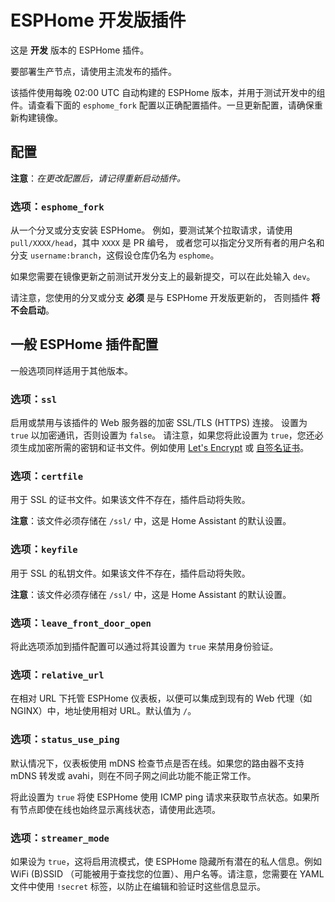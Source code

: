 # ESPHome 开发版插件

这是 **开发** 版本的 ESPHome 插件。

要部署生产节点，请使用主流发布的插件。

该插件使用每晚 02:00 UTC 自动构建的 ESPHome 版本，并用于测试开发中的组件。请查看下面的 `esphome_fork` 配置以正确配置插件。一旦更新配置，请确保重新构建镜像。

## 配置

**注意**：_在更改配置后，请记得重新启动插件。_

### 选项：`esphome_fork`

从一个分叉或分支安装 ESPHome。
例如，要测试某个拉取请求，请使用 `pull/XXXX/head`，其中 `XXXX` 是 PR 编号，
或者您可以指定分叉所有者的用户名和分支 `username:branch`，这假设仓库仍名为 `esphome`。

如果您需要在镜像更新之前测试开发分支上的最新提交，可以在此处输入 `dev`。

请注意，您使用的分叉或分支 **必须** 是与 ESPHome 开发版更新的，
否则插件 **将不会启动**。

## 一般 ESPHome 插件配置

一般选项同样适用于其他版本。

### 选项：`ssl`

启用或禁用与该插件的 Web 服务器的加密 SSL/TLS (HTTPS) 连接。
设置为 `true` 以加密通讯，否则设置为 `false`。
请注意，如果您将此设置为 `true`，您还必须生成加密所需的密钥和证书文件。例如使用 [Let's Encrypt](https://www.home-assistant.io/addons/lets_encrypt/) 或 [自签名证书](https://www.home-assistant.io/docs/ecosystem/certificates/tls_self_signed_certificate/)。

### 选项：`certfile`

用于 SSL 的证书文件。如果该文件不存在，插件启动将失败。

**注意**：该文件必须存储在 `/ssl/` 中，这是 Home Assistant 的默认设置。

### 选项：`keyfile`

用于 SSL 的私钥文件。如果该文件不存在，插件启动将失败。

**注意**：该文件必须存储在 `/ssl/` 中，这是 Home Assistant 的默认设置。

### 选项：`leave_front_door_open`

将此选项添加到插件配置可以通过将其设置为 `true` 来禁用身份验证。

### 选项：`relative_url`

在相对 URL 下托管 ESPHome 仪表板，以便可以集成到现有的 Web 代理（如 NGINX）中，地址使用相对 URL。默认值为 `/`。

### 选项：`status_use_ping`

默认情况下，仪表板使用 mDNS 检查节点是否在线。如果您的路由器不支持 mDNS 转发或 avahi，则在不同子网之间此功能不能正常工作。

将此设置为 `true` 将使 ESPHome 使用 ICMP ping 请求来获取节点状态。如果所有节点即使在线也始终显示离线状态，请使用此选项。

### 选项：`streamer_mode`

如果设为 `true`，这将启用流模式，使 ESPHome 隐藏所有潜在的私人信息。例如 WiFi (B)SSID （可能被用于查找您的位置）、用户名等。请注意，您需要在 YAML 文件中使用 `!secret` 标签，以防止在编辑和验证时这些信息显示。